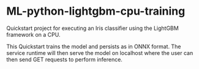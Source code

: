 # ML-python-lightgbm-cpu-training


Quickstart project for executing an Iris classifier using the LightGBM framework on a CPU.

This Quickstart trains the model and persists as in ONNX format. The service runtime will then serve the model on localhost where the user can then send GET requests to perform inference.
